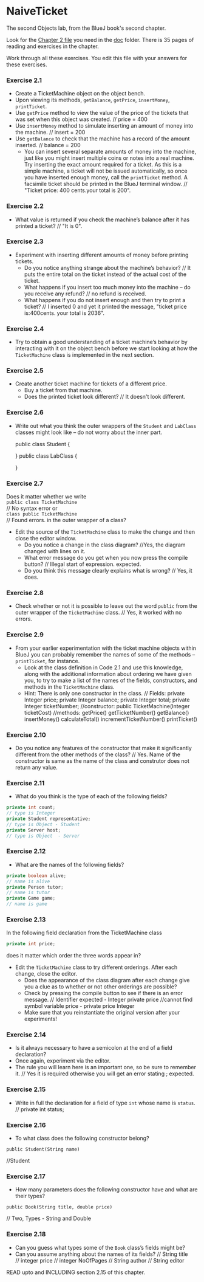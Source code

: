 # NaiveTicket

The second Objects lab, from the BlueJ book's second chapter.

Look for the [Chapter 2 file](./doc/BlueJ-objects-first-ch2.pdf) you need in the [doc](./doc) folder.
There is 35 pages of reading and exercises in the chapter.

Work through all these exercises. You edit this file with your answers for these exercises.

### Exercise 2.1
* Create a TicketMachine object on the object bench.
* Upon viewing its methods, `getBalance`, `getPrice`, `insertMoney`, `printTicket`.
* Use `getPrice` method to view the value of the price of the tickets that was set when this object was created.
// price = 400
* Use `insertMoney` method to simulate inserting an amount of money into the machine.
// insert = 200
* Use `getBalance` to check that the machine has a record of the amount inserted.
//  balance = 200
	* You can insert several separate amounts of money into the machine, just like you might insert multiple coins or notes into a real machine. Try inserting the exact amount required for a ticket. As this is a simple machine, a ticket will not be issued automatically, so once you have inserted enough money, call the `printTicket` method. A facsimile ticket should be printed in the BlueJ terminal window.
	// "Ticket price: 400 cents.your total is 200".

### Exercise 2.2
* What value is returned if you check the machine’s balance after it has printed a ticket?
// "It is 0".
### Exercise 2.3
* Experiment with inserting different amounts of money before printing tickets.
	* Do you notice anything strange about the machine’s behavior?
	// It puts the entire total on the ticket instead of the actual cost of the ticket.
	* What happens if you insert too much money into the machine – do you receive any refund?
	// no refund is received.
	* What happens if you do not insert enough and then try to print a ticket?
	// I inserted 0 and yet it printed the message, "ticket price is:400cents. your total is 2036".

### Exercise 2.4
* Try to obtain a good understanding of a ticket machine’s behavior by interacting with it on the object bench before we start looking at how the `TicketMachine` class is implemented in the next section.

### Exercise 2.5
* Create another ticket machine for tickets of a different price.
	* Buy a ticket from that machine.
	* Does the printed ticket look different?
	// It doesn't look different.

### Exercise 2.6
* Write out what you think the outer wrappers of the `Student` and `LabClass` classes might look like – do not worry about the inner part.

	public class Student
	{

	}
	public class LabClass
	{

	}

### Exercise 2.7
Does it matter whether we write<br>
`public class TicketMachine`<br>
// No syntax error
or<br>
`class public TicketMachine`<br>
// Found errors.
in the outer wrapper of a class?


* Edit the source of the `TicketMachine` class to make the change and then close the editor window.
	* Do you notice a change in the class diagram?
	//Yes, the diagram changed with lines on it.
	* What error message do you get when you now press the compile button?
	// Illegal start of expression.<identifier> expected.
	* Do you think this message clearly explains what is wrong?
	// Yes, it does.

### Exercise 2.8
* Check whether or not it is possible to leave out the word `public` from the outer wrapper of the `TicketMachine` class.
// Yes, it worked with no errors.

### Exercise 2.9
* From your earlier experimentation with the ticket machine objects within BlueJ you can probably remember the names of some of the methods – `printTicket`, for instance.
	* Look at the class definition in Code 2.1 and use this knowledge, along with the additional information about ordering we have given you, to try to make a list of the names of the fields, constructors, and methods in the `TicketMachine` class.
	* Hint: There is only one constructor in the class.
	// Fields:
    private Integer price;
    private Integer balance;
    private Integer total;
    private Integer ticketNumber;
	//constructor:
		public TicketMachine(Integer ticketCost)
	//methods:
		getPrice()
		getTicketNumber()
		getBalance()
		insertMoney()
		calculateTotal()
		incrementTicketNumber()
		printTicket()

### Exercise 2.10
* Do you notice any features of the constructor that make it significantly different from the other methods of the class?
// Yes. Name of the constructor is same as the name of the class and construtor does not return any value.

### Exercise 2.11
* What do you think is the type of each of the following fields?

```java
private int count;
// type is Integer
private Student representative;
// type is Object - Student
private Server host;
// type is Object  - Server
```

### Exercise 2.12
* What are the names of the following fields?

```java
private boolean alive;
// name is alive
private Person tutor;
// name is tutor
private Game game;
// name is game
```
### Exercise 2.13

In the following field declaration from the TicketMachine class<br>

```java
private int price;
```
does it matter which order the three words appear in?
* Edit the `TicketMachine` class to try different orderings. After each change, close the editor.
	* Does the appearance of the class diagram after each change give you a clue as to whether or not other orderings are
possible?
	* Check by pressing the compile button to see if there is an error message.
	// Identifier expected - Integer private price
	//cannot find symbol variable price - private price Integer
	* Make sure that you reinstantiate the original version after your experiments!

### Exercise 2.14
* Is it always necessary to have a semicolon at the end of a field declaration?
* Once again, experiment via the editor.
* The rule you will learn here is an important one, so be sure to remember it.
// Yes it is required otherwise you will get an error stating ; expected.


### Exercise 2.15
* Write in full the declaration for a field of type `int` whose name is `status`.
// private int status;

### Exercise 2.16
* To what class does the following constructor belong?
```
public Student(String name)
```
//Student

### Exercise 2.17
* How many parameters does the following constructor have and what are their types?
```
public Book(String title, double price)
```
// Two, Types - String and Double
### Exercise 2.18
* Can you guess what types some of the `Book` class’s fields might be?
* Can you assume anything about the names of its fields?
//  String title  
// integer price
// integer NoOfPages
// String author
// String editor

READ upto and INCLUDING section 2.15 of this chapter.
